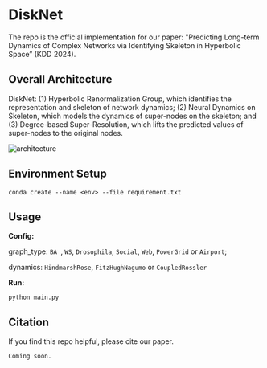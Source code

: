 # DiskNet

The repo is the official implementation for our  paper: "Predicting Long-term Dynamics of Complex Networks via Identifying Skeleton in Hyperbolic Space” (KDD 2024). 



## Overall Architecture

DiskNet: (1) Hyperbolic Renormalization Group, which identifies the representation and skeleton of network dynamics; (2) Neural Dynamics on Skeleton, which models the dynamics of super-nodes on the skeleton; and (3) Degree-based Super-Resolution, which lifts the predicted values of super-nodes to the original nodes.

![architecture](C:.\asset\architecture.png)



## Environment Setup

```
conda create --name <env> --file requirement.txt
```



## Usage

**Config:**

graph_type: `BA `, `WS`, `Drosophila`, `Social`, `Web`, `PowerGrid` or `Airport`;

dynamics: `HindmarshRose`, `FitzHughNagumo` or `CoupledRossler`

**Run:**

```shell
python main.py
```



## Citation

If you find this repo helpful, please cite our paper.

```
Coming soon.
```
